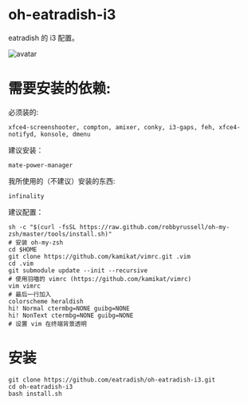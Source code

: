 # oh-eatradish-i3
eatradish 的 i3 配置。

![avatar](https://eatradish.moe/pic1.png)



# 需要安装的依赖:
必须装的:

```
xfce4-screenshooter, compton, amixer, conky, i3-gaps, feh, xfce4-notifyd, konsole, dmenu
```

建议安装：

```
mate-power-manager
```
我所使用的（不建议）安装的东西:

```
infinality
```

建议配置：

```
sh -c "$(curl -fsSL https://raw.github.com/robbyrussell/oh-my-zsh/master/tools/install.sh)"
# 安装 oh-my-zsh
cd $HOME
git clone https://github.com/kamikat/vimrc.git .vim
cd .vim
git submodule update --init --recursive
# 使用羽喵的 vimrc (https://github.com/kamikat/vimrc)
vim vimrc
# 最后一行加入
colorscheme heraldish
hi! Normal ctermbg=NONE guibg=NONE
hi! NonText ctermbg=NONE guibg=NONE
# 设置 vim 在终端背景透明
```


# 安装

```
git clone https://github.com/eatradish/oh-eatradish-i3.git
cd oh-eatradish-i3
bash install.sh
```
